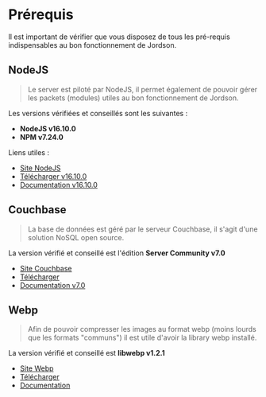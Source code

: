 # Prérequis

Il est important de vérifier que vous disposez de tous les pré-requis indispensables au bon fonctionnement de Jordson.

## NodeJS

> Le server est piloté par NodeJS, il permet également de pouvoir gérer les packets (modules) utiles au bon fonctionnement de Jordson.

Les versions vérifiées et conseillés sont les suivantes :
- **NodeJS v16.10.0**
- **NPM v7.24.0**

Liens utiles :

- [Site NodeJS](https://nodejs.org/en/)
- [Télécharger v16.10.0](https://nodejs.org/download/release/v16.10.0/)
- [Documentation v16.10.0](https://nodejs.org/dist/v16.10.0/docs/api/)

## Couchbase

> La base de données est géré par le serveur Couchbase, il s'agit d'une solution NoSQL open source.

La version vérifié et conseillé est l'édition **Server Community v7.0**

- [Site Couchbase](https://www.couchbase.com)
- [Télécharger](https://www.couchbase.com/downloads)
- [Documentation v7.0](https://docs.couchbase.com/server/7.0/getting-started/start-here.html)

## Webp

> Afin de pouvoir compresser les images au format webp (moins lourds que les formats "communs") il est utile d'avoir la library webp installé.

La version vérifié et conseillé est **libwebp v1.2.1**

- [Site Webp](https://developers.google.com/speed/webp)
- [Télécharger](https://storage.googleapis.com/downloads.webmproject.org/releases/webp/index.html)
- [Documentation](https://storage.googleapis.com/downloads.webmproject.org/releases/webp/index.html)